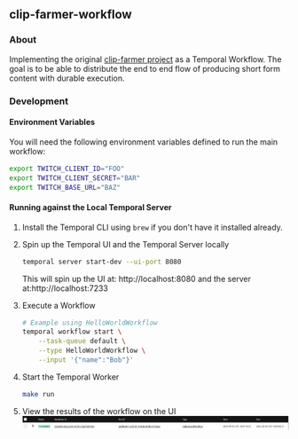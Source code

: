 ## clip-farmer-workflow

### About
Implementing the original [clip-farmer project](https://github.com/skhanal5/clip-farmer) as a Temporal Workflow. The goal is to be able to distribute the end to end flow of producing short form content with durable execution. 

### Development

#### Environment Variables
You will need the following environment variables defined to run the main workflow:
```bash
export TWITCH_CLIENT_ID="FOO"
export TWITCH_CLIENT_SECRET="BAR"
export TWITCH_BASE_URL="BAZ"
```

#### Running against the Local Temporal Server

1. Install the Temporal CLI using `brew` if you don't have it installed already. 

2. Spin up the Temporal UI and the Temporal Server locally
    ```bash
    temporal server start-dev --ui-port 8080
    ```
    This will spin up the UI at: http://localhost:8080 and the server at:http://localhost:7233

3. Execute a Workflow
    ```bash
    # Example using HelloWorldWorkflow
    temporal workflow start \
        --task-queue default \
        --type HelloWorldWorkflow \
        --input '{"name":"Bob"}'
    ```

4. Start the Temporal Worker
    ```bash
    make run
    ```

5. View the results of the workflow on the UI ![alt text](./static/image.png)